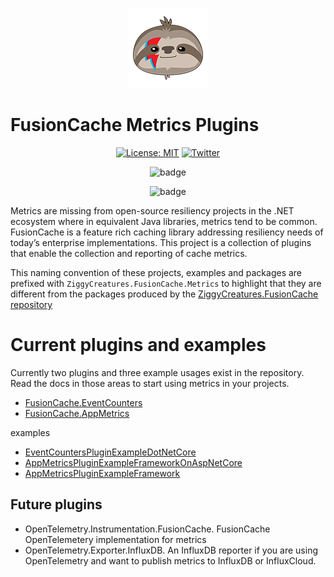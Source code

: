 <div align="center">

![FusionCache logo](./artwork/logo-128x128.png)

</div>

# FusionCache Metrics Plugins

<div align="center">

[![License: MIT](https://img.shields.io/badge/license-MIT-blue.svg)](https://opensource.org/licenses/MIT)
[![Twitter](https://img.shields.io/twitter/url/http/shields.io.svg?style=flat&logo=twitter)](https://twitter.com/intent/tweet?hashtags=fusioncache,caching,cache,dotnet,oss,csharp,eventsource,eventlistener,appmetrics&text=🚀+FusionCache.Metrics:+FusionCche+metric+plugins&url=https%3A%2F%2Fgithub.com%2Fjoeshook%2FZiggyCreatures.FusionCache.Metrics&via=josephshook)

  ![badge](https://img.shields.io/endpoint?url=https://gist.githubusercontent.com/JoeShook/141e4a826a0a2f46dad85ccf3213a894/raw/FusionCache.EventCounters.Plugin-code-coverage.json)
  
  ![badge](https://img.shields.io/endpoint?url=https://gist.githubusercontent.com/JoeShook/59e2f3ef3dddc3f86e372c161ea501cc/raw/FusionCache.AppMetrics.Plugin-code-coverage.json)
</div>

Metrics are missing from open-source resiliency projects in the .NET ecosystem where in equivalent Java libraries, metrics tend to be common.  
FusionCache is a feature rich caching library addressing resiliency needs of today’s enterprise implementations.  This project is a collection of plugins that enable the collection and reporting of cache metrics.

This naming convention of these projects, examples and packages are prefixed with `ZiggyCreatures.FusionCache.Metrics` to highlight that they are different from the packages produced by the [ZiggyCreatures.FusionCache repository](https://github.com/jodydonetti/ZiggyCreatures.FusionCache)

# Current plugins and examples

Currently two plugins and three example usages exist in the repository.  Read the docs in those areas to start using metrics in your projects.

- [FusionCache.EventCounters](./src/ZiggyCreatures.FusionCache.Metrics.EventCounters.Plugin)
- [FusionCache.AppMetrics](./src/ZiggyCreatures.FusionCache.Metrics.AppMetrics.Plugin)

examples

- [EventCountersPluginExampleDotNetCore](./examples/EventCountersPluginExampleDotNetCore)
- [AppMetricsPluginExampleFrameworkOnAspNetCore](./examples/AppMetricsPluginExampleFrameworkOnAspNetCore)
- [AppMetricsPluginExampleFramework](./examples/AppMetricsPluginExampleFramework)

## Future plugins

- OpenTelemetry.Instrumentation.FusionCache.  FusionCache OpenTelemetery implementation for metrics
- OpenTelemetry.Exporter.InfluxDB.  An InfluxDB reporter if you are using OpenTelemetry and want to publish metrics to InfluxDB or InfluxCloud.
